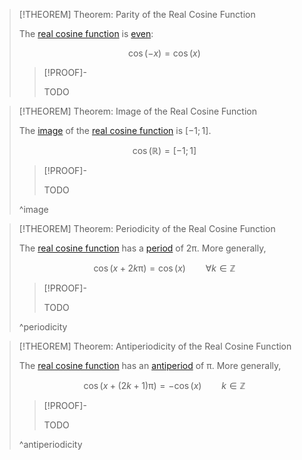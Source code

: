 >[!THEOREM] Theorem: Parity of the Real Cosine Function
>
>The [real cosine function](Real%20Cosine%20Function.md) is [even](../../Parity/Function%20Parity.md#^even-function):
>
>$$\cos(-x) = \cos(x)$$
>
>>[!PROOF]-
>>
>>TODO
>>
>

>[!THEOREM] Theorem: Image of the Real Cosine Function
>
>The [image](../../../../Functions/Function.md) of the [real cosine function](Real%20Cosine%20Function.md) is $[-1;1]$.
>
>$$\cos(\mathbb{R}) = [-1;1]$$
>
>>[!PROOF]-
>>
>>TODO
>>
>
>^image
>

>[!THEOREM] Theorem: Periodicity of the Real Cosine Function
>
>The [real cosine function](Real%20Cosine%20Function.md) has a [period](../../Periodicity/Periodicity.md) of $2\uppi$. More generally,
>
>$$\cos (x + 2k\uppi) = \cos(x) \qquad \forall k\in\mathbb{Z}$$
>
>>[!PROOF]-
>>
>>TODO
>>
>
>^periodicity
>

>[!THEOREM] Theorem: Antiperiodicity of the Real Cosine Function
>
>The [real cosine function](Real%20Cosine%20Function.md) has an [antiperiod](../../Periodicity/Antiperiodicity.md) of $\uppi$. More generally,
>
>$$\cos (x + (2k+1) \uppi) = -\cos(x) \qquad k \in \mathbb{Z}$$
>
>>[!PROOF]-
>>
>>TODO
>>
>
>^antiperiodicity
>